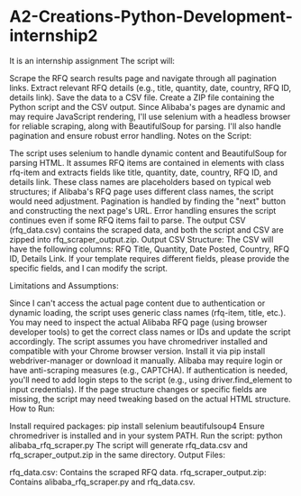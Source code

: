 # A2-Creations-Python-Development-internship2
It is an internship assignment
The script will:

Scrape the RFQ search results page and navigate through all pagination links.
Extract relevant RFQ details (e.g., title, quantity, date, country, RFQ ID, details link).
Save the data to a CSV file.
Create a ZIP file containing the Python script and the CSV output.
Since Alibaba's pages are dynamic and may require JavaScript rendering, I'll use selenium with a headless browser for reliable scraping, along with BeautifulSoup for parsing. I'll also handle pagination and ensure robust error handling.
Notes on the Script:

The script uses selenium to handle dynamic content and BeautifulSoup for parsing HTML.
It assumes RFQ items are contained in elements with class rfq-item and extracts fields like title, quantity, date, country, RFQ ID, and details link. These class names are placeholders based on typical web structures; if Alibaba's RFQ page uses different class names, the script would need adjustment.
Pagination is handled by finding the "next" button and constructing the next page's URL.
Error handling ensures the script continues even if some RFQ items fail to parse.
The output CSV (rfq_data.csv) contains the scraped data, and both the script and CSV are zipped into rfq_scraper_output.zip.
Output CSV Structure:
The CSV will have the following columns: RFQ Title, Quantity, Date Posted, Country, RFQ ID, Details Link. If your template requires different fields, please provide the specific fields, and I can modify the script.

Limitations and Assumptions:

Since I can't access the actual page content due to authentication or dynamic loading, the script uses generic class names (rfq-item, title, etc.). You may need to inspect the actual Alibaba RFQ page (using browser developer tools) to get the correct class names or IDs and update the script accordingly.
The script assumes you have chromedriver installed and compatible with your Chrome browser version. Install it via pip install webdriver-manager or download it manually.
Alibaba may require login or have anti-scraping measures (e.g., CAPTCHA). If authentication is needed, you'll need to add login steps to the script (e.g., using driver.find_element to input credentials).
If the page structure changes or specific fields are missing, the script may need tweaking based on the actual HTML structure.
How to Run:

Install required packages: pip install selenium beautifulsoup4
Ensure chromedriver is installed and in your system PATH.
Run the script: python alibaba_rfq_scraper.py
The script will generate rfq_data.csv and rfq_scraper_output.zip in the same directory.
Output Files:

rfq_data.csv: Contains the scraped RFQ data.
rfq_scraper_output.zip: Contains alibaba_rfq_scraper.py and rfq_data.csv.

